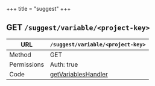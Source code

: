+++
title = "suggest"
+++


## GET `/suggest/variable/<project-key>`

URL         | **`/suggest/variable/<project-key>`**
----------- |----------
Method      | GET     
Permissions |  Auth: true
Code        | [getVariablesHandler](https://github.com/ovh/cds/search?q=%22func+%28api+*API%29+getVariablesHandler%22)
    









